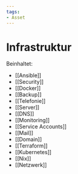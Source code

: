 ```yaml
---
tags:
- Asset
---
```

# Infrastruktur

Beinhaltet:

* [[Ansible]]  
* [[Security]]  
* [[Docker]]  
* [[Backup]]  
* [[Telefonie]]  
* [[Server]]  
* [[DNS]]  
* [[Monitoring]]  
* [[Service Accounts]]  
* [[Mail]]
* [[Domain]]
* [[Terraform]]
* [[Kubernetes]]
* [[Nix]]
* [[Netzwerk]]
